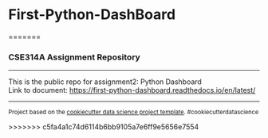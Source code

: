 # First-Python-DashBoard
=======
### CSE314A Assignment Repository

--------

This is the public repo for assignment2: Python Dashboard <br />
Link to document: https://first-python-dashboard.readthedocs.io/en/latest/


***
<p><small>Project based on the <a target="_blank" href="https://drivendata.github.io/cookiecutter-data-science/">cookiecutter data science project template</a>. #cookiecutterdatascience</small></p>
>>>>>>> c5fa4a1c74d6114b6bb9105a7e6ff9e5656e7554
